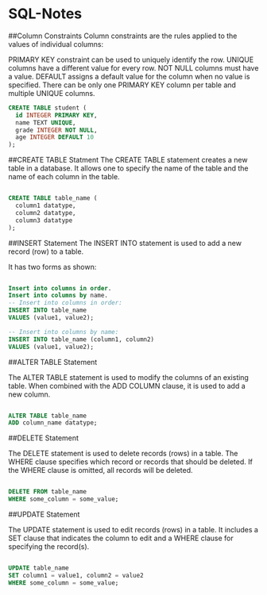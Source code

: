 # SQL-Notes

##Column Constraints
Column constraints are the rules applied to the values of individual columns:

PRIMARY KEY constraint can be used to uniquely identify the row.
UNIQUE columns have a different value for every row.
NOT NULL columns must have a value.
DEFAULT assigns a default value for the column when no value is specified.
There can be only one PRIMARY KEY column per table and multiple UNIQUE columns.

```SQL
CREATE TABLE student (
  id INTEGER PRIMARY KEY,
  name TEXT UNIQUE,
  grade INTEGER NOT NULL,
  age INTEGER DEFAULT 10
);
```

##CREATE TABLE Statment
The CREATE TABLE statement creates a new table in a database. It allows one to specify the name of the table and the name of each column in the table.

```SQL

CREATE TABLE table_name (
  column1 datatype,
  column2 datatype,
  column3 datatype
);
```

##INSERT Statement
The INSERT INTO statement is used to add a new record (row) to a table.

It has two forms as shown:
```SQL

Insert into columns in order.
Insert into columns by name.
-- Insert into columns in order:
INSERT INTO table_name
VALUES (value1, value2);

-- Insert into columns by name:
INSERT INTO table_name (column1, column2)
VALUES (value1, value2);
```

##ALTER TABLE Statement

The ALTER TABLE statement is used to modify the columns of an existing table. When combined with the ADD COLUMN clause, it is used to add a new column.
```SQL

ALTER TABLE table_name
ADD column_name datatype;
```
##DELETE Statement

The DELETE statement is used to delete records (rows) in a table. The WHERE clause specifies which record or records that should be deleted. If the WHERE clause is omitted, all records will be deleted.
```SQL

DELETE FROM table_name
WHERE some_column = some_value;
```
##UPDATE Statement

The UPDATE statement is used to edit records (rows) in a table. It includes a SET clause that indicates the column to edit and a WHERE clause for specifying the record(s).
```SQL

UPDATE table_name
SET column1 = value1, column2 = value2
WHERE some_column = some_value;
```
